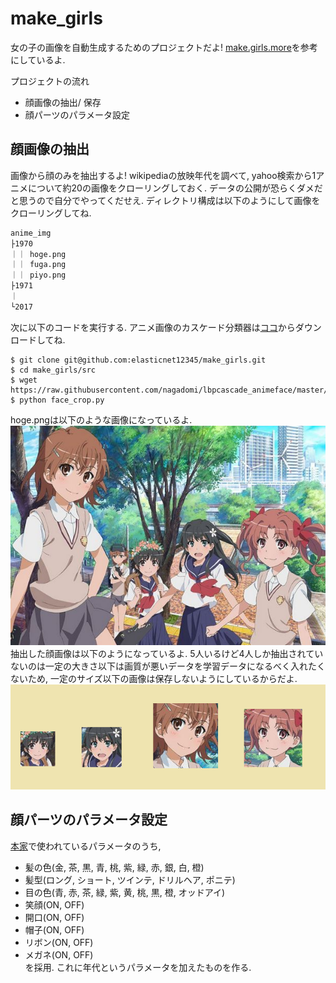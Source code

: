 # make_girls
女の子の画像を自動生成するためのプロジェクトだよ!
<a href="http://make.girls.moe/#/">make.girls.more</a>を参考にしているよ.

プロジェクトの流れ
+ 顔画像の抽出/ 保存
+ 顔パーツのパラメータ設定

## 顔画像の抽出
画像から顔のみを抽出するよ!
wikipediaの放映年代を調べて, yahoo検索から1アニメについて約20の画像をクローリングしておく.
データの公開が恐らくダメだと思うので自分でやってくだせえ.
ディレクトリ構成は以下のようにして画像をクローリングしてね.
```sh
anime_img
├1970
｜｜ hoge.png
｜｜ fuga.png
｜｜ piyo.png
├1971
｜　
└2017
```
次に以下のコードを実行する.
アニメ画像のカスケード分類器は<a href="https://github.com/nagadomi/lbpcascade_animeface">ココ</a>からダウンロードしてね.
```
$ git clone git@github.com:elasticnet12345/make_girls.git
$ cd make_girls/src
$ wget https://raw.githubusercontent.com/nagadomi/lbpcascade_animeface/master/lbpcascade_animeface.xml
$ python face_crop.py 
```
hoge.pngは以下のような画像になっているよ.
<img src="img/57569.png" alt="元画像" title="元画像"><br>
抽出した顔画像は以下のようになっているよ.
5人いるけど4人しか抽出されていないのは一定の大きさ以下は画質が悪いデータを学習データになるべく入れたくないため,
一定のサイズ以下の画像は保存しないようにしているからだよ.
<img src="img/croped_face.png" alt="croped" title="croped"><br>

## 顔パーツのパラメータ設定
<a href="http://make.girls.moe/#/">本家</a>で使われているパラメータのうち, <br>
- 髪の色(金, 茶, 黒, 青, 桃, 紫, 緑, 赤, 銀, 白, 橙)
- 髪型(ロング, ショート, ツインテ, ドリルヘア, ポニテ) 
- 目の色(青, 赤, 茶, 緑, 紫, 黄, 桃, 黒, 橙, オッドアイ)
- 笑顔(ON, OFF)
- 開口(ON, OFF)
- 帽子(ON, OFF)
- リボン(ON, OFF)
- メガネ(ON, OFF)<br>
を採用. これに年代というパラメータを加えたものを作る.








